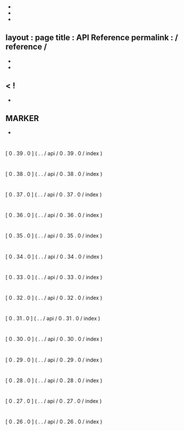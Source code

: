 -
-
-
layout
:
page
title
:
API
Reference
permalink
:
/
reference
/
-
-
-
<
!
-
-
MARKER
-
-
>
#
#
[
0
.
39
.
0
]
(
.
.
/
api
/
0
.
39
.
0
/
index
)
#
#
[
0
.
38
.
0
]
(
.
.
/
api
/
0
.
38
.
0
/
index
)
#
#
[
0
.
37
.
0
]
(
.
.
/
api
/
0
.
37
.
0
/
index
)
#
#
[
0
.
36
.
0
]
(
.
.
/
api
/
0
.
36
.
0
/
index
)
#
#
[
0
.
35
.
0
]
(
.
.
/
api
/
0
.
35
.
0
/
index
)
#
#
[
0
.
34
.
0
]
(
.
.
/
api
/
0
.
34
.
0
/
index
)
#
#
[
0
.
33
.
0
]
(
.
.
/
api
/
0
.
33
.
0
/
index
)
#
#
[
0
.
32
.
0
]
(
.
.
/
api
/
0
.
32
.
0
/
index
)
#
#
[
0
.
31
.
0
]
(
.
.
/
api
/
0
.
31
.
0
/
index
)
#
#
[
0
.
30
.
0
]
(
.
.
/
api
/
0
.
30
.
0
/
index
)
#
#
[
0
.
29
.
0
]
(
.
.
/
api
/
0
.
29
.
0
/
index
)
#
#
[
0
.
28
.
0
]
(
.
.
/
api
/
0
.
28
.
0
/
index
)
#
#
[
0
.
27
.
0
]
(
.
.
/
api
/
0
.
27
.
0
/
index
)
#
#
[
0
.
26
.
0
]
(
.
.
/
api
/
0
.
26
.
0
/
index
)
